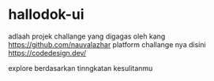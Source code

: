 # hallodok-ui

adlaah projek challange yang digagas oleh kang https://github.com/nauvalazhar
platform challange nya disini https://codedesign.dev/

explore berdasarkan tinngkatan kesulitanmu 
